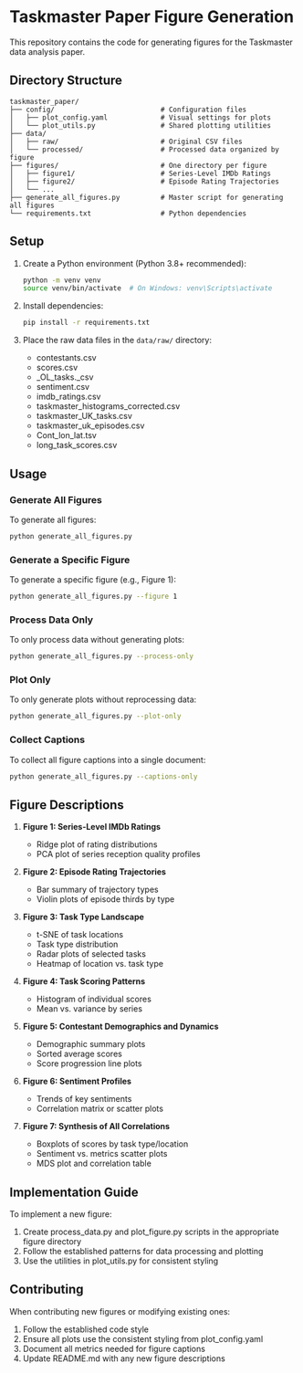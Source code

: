 # Taskmaster Paper Figure Generation

This repository contains the code for generating figures for the Taskmaster data analysis paper.

## Directory Structure

```
taskmaster_paper/
├── config/                          # Configuration files
│   ├── plot_config.yaml             # Visual settings for plots
│   └── plot_utils.py                # Shared plotting utilities
├── data/
│   ├── raw/                         # Original CSV files
│   └── processed/                   # Processed data organized by figure
├── figures/                         # One directory per figure
│   ├── figure1/                     # Series-Level IMDb Ratings
│   ├── figure2/                     # Episode Rating Trajectories
│   └── ...
├── generate_all_figures.py          # Master script for generating all figures
└── requirements.txt                 # Python dependencies
```

## Setup

1. Create a Python environment (Python 3.8+ recommended):
   ```bash
   python -m venv venv
   source venv/bin/activate  # On Windows: venv\Scripts\activate
   ```

2. Install dependencies:
   ```bash
   pip install -r requirements.txt
   ```

3. Place the raw data files in the `data/raw/` directory:
   - contestants.csv
   - scores.csv
   - _OL_tasks._csv
   - sentiment.csv
   - imdb_ratings.csv
   - taskmaster_histograms_corrected.csv
   - taskmaster_UK_tasks.csv
   - taskmaster_uk_episodes.csv
   - Cont_lon_lat.tsv
   - long_task_scores.csv

## Usage

### Generate All Figures

To generate all figures:

```bash
python generate_all_figures.py
```

### Generate a Specific Figure

To generate a specific figure (e.g., Figure 1):

```bash
python generate_all_figures.py --figure 1
```

### Process Data Only

To only process data without generating plots:

```bash
python generate_all_figures.py --process-only
```

### Plot Only

To only generate plots without reprocessing data:

```bash
python generate_all_figures.py --plot-only
```

### Collect Captions

To collect all figure captions into a single document:

```bash
python generate_all_figures.py --captions-only
```

## Figure Descriptions

1. **Figure 1: Series-Level IMDb Ratings**
   - Ridge plot of rating distributions
   - PCA plot of series reception quality profiles

2. **Figure 2: Episode Rating Trajectories**
   - Bar summary of trajectory types
   - Violin plots of episode thirds by type

3. **Figure 3: Task Type Landscape**
   - t-SNE of task locations
   - Task type distribution
   - Radar plots of selected tasks
   - Heatmap of location vs. task type

4. **Figure 4: Task Scoring Patterns**
   - Histogram of individual scores
   - Mean vs. variance by series

5. **Figure 5: Contestant Demographics and Dynamics**
   - Demographic summary plots
   - Sorted average scores
   - Score progression line plots

6. **Figure 6: Sentiment Profiles**
   - Trends of key sentiments
   - Correlation matrix or scatter plots

7. **Figure 7: Synthesis of All Correlations**
   - Boxplots of scores by task type/location
   - Sentiment vs. metrics scatter plots
   - MDS plot and correlation table

## Implementation Guide

To implement a new figure:

1. Create process_data.py and plot_figure.py scripts in the appropriate figure directory
2. Follow the established patterns for data processing and plotting
3. Use the utilities in plot_utils.py for consistent styling

## Contributing

When contributing new figures or modifying existing ones:

1. Follow the established code style
2. Ensure all plots use the consistent styling from plot_config.yaml
3. Document all metrics needed for figure captions
4. Update README.md with any new figure descriptions
